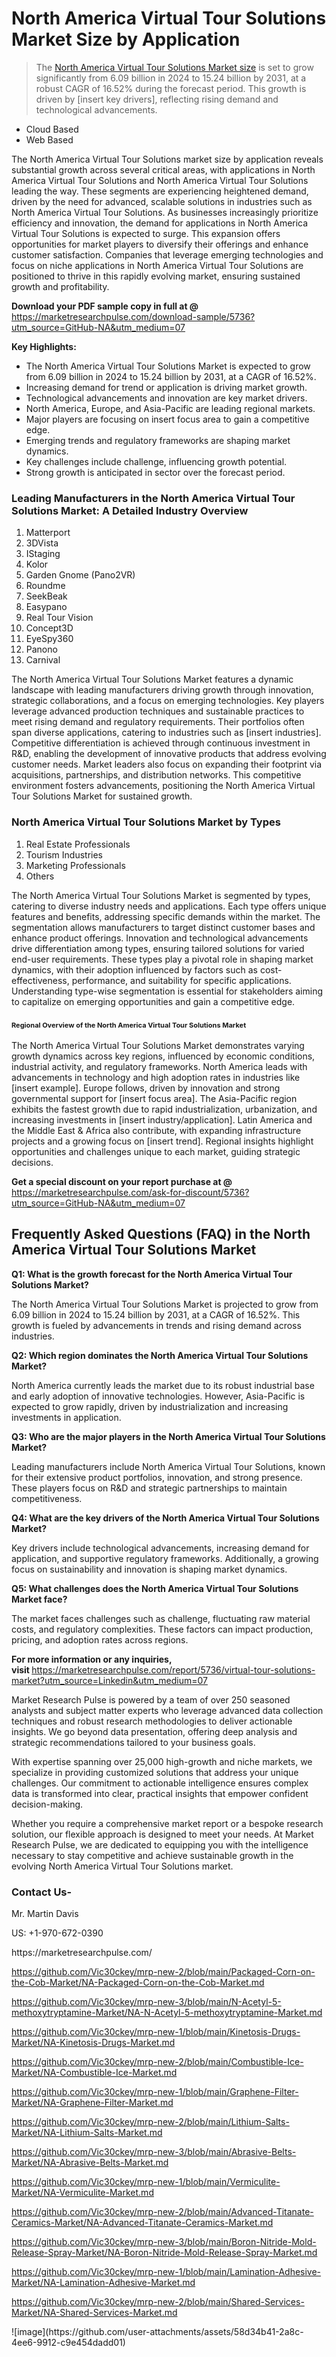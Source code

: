 <h1>North America Virtual Tour Solutions Market&nbsp;Size by Application</h1><blockquote><p>The <a href="https://marketresearchpulse.com/download-sample/5736?utm_source=GitHub-NA&amp;utm_medium=07">North America Virtual Tour Solutions Market size</a> is set to grow significantly from 6.09 billion in 2024 to 15.24 billion by 2031, at a robust CAGR of 16.52% during the forecast period. This growth is driven by [insert key drivers], reflecting rising demand and technological advancements.</p></blockquote><ul><li>Cloud Based<li> Web Based</li></ul><p>The North America Virtual Tour Solutions market size by application reveals substantial growth across several critical areas, with applications in North America Virtual Tour Solutions and North America Virtual Tour Solutions leading the way. These segments are experiencing heightened demand, driven by the need for advanced, scalable solutions in industries such as North America Virtual Tour Solutions. As businesses increasingly prioritize efficiency and innovation, the demand for applications in North America Virtual Tour Solutions is expected to surge. This expansion offers opportunities for market players to diversify their offerings and enhance customer satisfaction. Companies that leverage emerging technologies and focus on niche applications in North America Virtual Tour Solutions are positioned to thrive in this rapidly evolving market, ensuring sustained growth and profitability.</p><p><strong>Download your PDF sample copy in full at @ </strong><a href="https://marketresearchpulse.com/download-sample/5736?utm_source=GitHub-NA&amp;utm_medium=07">https://marketresearchpulse.com/download-sample/5736?utm_source=GitHub-NA&amp;utm_medium=07</a></p><p><strong>Key Highlights: </strong></p><ul><li>The North America Virtual Tour Solutions Market is expected to grow from 6.09 billion in 2024 to 15.24 billion by 2031, at a CAGR of 16.52%.</li><li>Increasing demand for trend or application is driving market growth.</li><li>Technological advancements and innovation are key market drivers.</li><li>North America, Europe, and Asia-Pacific are leading regional markets.</li><li>Major players are focusing on insert focus area to gain a competitive edge.</li><li>Emerging trends and regulatory frameworks are shaping market dynamics.</li><li>Key challenges include challenge, influencing growth potential.</li><li>Strong growth is anticipated in sector over the forecast period.</li></ul><h3>Leading Manufacturers in the North America Virtual Tour Solutions Market: A Detailed Industry Overview</h3><ol><li>Matterport</li><li>3DVista</li><li>IStaging</li><li>Kolor</li><li>Garden Gnome (Pano2VR)</li><li>Roundme</li><li>SeekBeak</li><li>Easypano</li><li>Real Tour Vision</li><li>Concept3D</li><li>EyeSpy360</li><li>Panono</li><li>Carnival</li></ol><div class="flex max-w-full flex-col flex-grow"><div class="min-h-8 text-message flex w-full flex-col items-end gap-2 whitespace-normal break-words [.text-message+&amp;]:mt-5" dir="auto" data-message-author-role="assistant" data-message-id="fd8432e4-4910-450d-b182-61b7bfb0a01f" data-message-model-slug="gpt-4o"><div class="flex w-full flex-col gap-1 empty:hidden first:pt-[3px]"><div class="markdown prose w-full break-words dark:prose-invert light"><p>The North America Virtual Tour Solutions Market features a dynamic landscape with leading manufacturers driving growth through innovation, strategic collaborations, and a focus on emerging technologies. Key players leverage advanced production techniques and sustainable practices to meet rising demand and regulatory requirements. Their portfolios often span diverse applications, catering to industries such as [insert industries]. Competitive differentiation is achieved through continuous investment in R&amp;D, enabling the development of innovative products that address evolving customer needs. Market leaders also focus on expanding their footprint via acquisitions, partnerships, and distribution networks. This competitive environment fosters advancements, positioning the North America Virtual Tour Solutions Market for sustained growth.</p></div></div></div></div><h3>North America Virtual Tour Solutions Market by Types</h3><ol><li>Real Estate Professionals<li> Tourism Industries<li> Marketing Professionals<li> Others</li></ol><div class="flex max-w-full flex-col flex-grow"><div class="min-h-8 text-message flex w-full flex-col items-end gap-2 whitespace-normal break-words [.text-message+&amp;]:mt-5" dir="auto" data-message-author-role="assistant" data-message-id="084470be-0bb7-4664-bddf-5156b4f41249" data-message-model-slug="gpt-4o-mini"><div class="flex w-full flex-col gap-1 empty:hidden first:pt-[3px]"><div class="markdown prose w-full break-words dark:prose-invert light"><p>The North America Virtual Tour Solutions Market is segmented by types, catering to diverse industry needs and applications. Each type offers unique features and benefits, addressing specific demands within the market. The segmentation allows manufacturers to target distinct customer bases and enhance product offerings. Innovation and technological advancements drive differentiation among types, ensuring tailored solutions for varied end-user requirements. These types play a pivotal role in shaping market dynamics, with their adoption influenced by factors such as cost-effectiveness, performance, and suitability for specific applications. Understanding type-wise segmentation is essential for stakeholders aiming to capitalize on emerging opportunities and gain a competitive edge.</p></div></div></div></div><h3><span style="font-size: 11px;">Regional Overview of the North America Virtual Tour Solutions Market</span></h3><div class="flex max-w-full flex-col flex-grow"><div class="min-h-8 text-message flex w-full flex-col items-end gap-2 whitespace-normal break-words [.text-message+&amp;]:mt-5" dir="auto" data-message-author-role="assistant" data-message-id="e9038762-ce64-4e30-91c9-9bd413514231" data-message-model-slug="gpt-4o-mini"><div class="flex w-full flex-col gap-1 empty:hidden first:pt-[3px]"><div class="markdown prose w-full break-words dark:prose-invert light"><p>The North America Virtual Tour Solutions Market demonstrates varying growth dynamics across key regions, influenced by economic conditions, industrial activity, and regulatory frameworks. North America leads with advancements in technology and high adoption rates in industries like [insert example]. Europe follows, driven by innovation and strong governmental support for [insert focus area]. The Asia-Pacific region exhibits the fastest growth due to rapid industrialization, urbanization, and increasing investments in [insert industry/application]. Latin America and the Middle East &amp; Africa also contribute, with expanding infrastructure projects and a growing focus on [insert trend]. Regional insights highlight opportunities and challenges unique to each market, guiding strategic decisions.</p></div></div></div></div><p><strong>Get a special discount on your report purchase at @ </strong><a href="https://marketresearchpulse.com/ask-for-discount/5736?utm_source=GitHub-NA&amp;utm_medium=07">https://marketresearchpulse.com/ask-for-discount/5736?utm_source=GitHub-NA&amp;utm_medium=07</a></p><h2>Frequently Asked Questions (FAQ) in the North America Virtual Tour Solutions Market</h2><p><strong>Q1: What is the growth forecast for the North America Virtual Tour Solutions Market?</strong></p><p>The North America Virtual Tour Solutions Market is projected to grow from 6.09 billion in 2024 to 15.24 billion by 2031, at a CAGR of 16.52%. This growth is fueled by advancements in trends and rising demand across industries.</p><p><strong>Q2: Which region dominates the North America Virtual Tour Solutions Market?</strong></p><p>North America currently leads the market due to its robust industrial base and early adoption of innovative technologies. However, Asia-Pacific is expected to grow rapidly, driven by industrialization and increasing investments in application.</p><p><strong>Q3: Who are the major players in the North America Virtual Tour Solutions Market?</strong></p><p>Leading manufacturers include North America Virtual Tour Solutions, known for their extensive product portfolios, innovation, and strong presence. These players focus on R&amp;D and strategic partnerships to maintain competitiveness.</p><p><strong>Q4: What are the key drivers of the North America Virtual Tour Solutions Market?</strong></p><p>Key drivers include technological advancements, increasing demand for application, and supportive regulatory frameworks. Additionally, a growing focus on sustainability and innovation is shaping market dynamics.</p><p><strong>Q5: What challenges does the North America Virtual Tour Solutions Market face?</strong></p><p>The market faces challenges such as challenge, fluctuating raw material costs, and regulatory complexities. These factors can impact production, pricing, and adoption rates across regions.</p><p><strong>For more information or any inquiries, visit&nbsp;</strong><a href="https://marketresearchpulse.com/report/5736/virtual-tour-solutions-market?utm_source=Linkedin&utm_medium=07">https://marketresearchpulse.com/report/5736/virtual-tour-solutions-market?utm_source=Linkedin&utm_medium=07</a></p><p>Market Research Pulse is powered by a team of over 250 seasoned analysts and subject matter experts who leverage advanced data collection techniques and robust research methodologies to deliver actionable insights. We go beyond data presentation, offering deep analysis and strategic recommendations tailored to your business goals.</p><p>With expertise spanning over 25,000 high-growth and niche markets, we specialize in providing customized solutions that address your unique challenges. Our commitment to actionable intelligence ensures complex data is transformed into clear, practical insights that empower confident decision-making.</p><p>Whether you require a comprehensive market report or a bespoke research solution, our flexible approach is designed to meet your needs. At Market Research Pulse, we are dedicated to equipping you with the intelligence necessary to stay competitive and achieve sustainable growth in the evolving North America Virtual Tour Solutions market.</p><h3><strong>Contact Us-</strong></h3><p>Mr. Martin Davis</p><p>US: +1-970-672-0390</p><p>https://marketresearchpulse.com/</p><p><a href="https://github.com/Vic30ckey/mrp-new-2/blob/main/Packaged-Corn-on-the-Cob-Market/NA-Packaged-Corn-on-the-Cob-Market.md">https://github.com/Vic30ckey/mrp-new-2/blob/main/Packaged-Corn-on-the-Cob-Market/NA-Packaged-Corn-on-the-Cob-Market.md</a></p><p><a href="https://github.com/Vic30ckey/mrp-new-3/blob/main/N-Acetyl-5-methoxytryptamine-Market/NA-N-Acetyl-5-methoxytryptamine-Market.md">https://github.com/Vic30ckey/mrp-new-3/blob/main/N-Acetyl-5-methoxytryptamine-Market/NA-N-Acetyl-5-methoxytryptamine-Market.md</a></p><p><a href="https://github.com/Vic30ckey/mrp-new-1/blob/main/Kinetosis-Drugs-Market/NA-Kinetosis-Drugs-Market.md">https://github.com/Vic30ckey/mrp-new-1/blob/main/Kinetosis-Drugs-Market/NA-Kinetosis-Drugs-Market.md</a></p><p><a href="https://github.com/Vic30ckey/mrp-new-2/blob/main/Combustible-Ice-Market/NA-Combustible-Ice-Market.md">https://github.com/Vic30ckey/mrp-new-2/blob/main/Combustible-Ice-Market/NA-Combustible-Ice-Market.md</a></p><p><a href="https://github.com/Vic30ckey/mrp-new-1/blob/main/Graphene-Filter-Market/NA-Graphene-Filter-Market.md">https://github.com/Vic30ckey/mrp-new-1/blob/main/Graphene-Filter-Market/NA-Graphene-Filter-Market.md</a></p><p><a href="https://github.com/Vic30ckey/mrp-new-2/blob/main/Lithium-Salts-Market/NA-Lithium-Salts-Market.md">https://github.com/Vic30ckey/mrp-new-2/blob/main/Lithium-Salts-Market/NA-Lithium-Salts-Market.md</a></p><p><a href="https://github.com/Vic30ckey/mrp-new-3/blob/main/Abrasive-Belts-Market/NA-Abrasive-Belts-Market.md">https://github.com/Vic30ckey/mrp-new-3/blob/main/Abrasive-Belts-Market/NA-Abrasive-Belts-Market.md</a></p><p><a href="https://github.com/Vic30ckey/mrp-new-1/blob/main/Vermiculite-Market/NA-Vermiculite-Market.md">https://github.com/Vic30ckey/mrp-new-1/blob/main/Vermiculite-Market/NA-Vermiculite-Market.md</a></p><p><a href="https://github.com/Vic30ckey/mrp-new-2/blob/main/Advanced-Titanate-Ceramics-Market/NA-Advanced-Titanate-Ceramics-Market.md">https://github.com/Vic30ckey/mrp-new-2/blob/main/Advanced-Titanate-Ceramics-Market/NA-Advanced-Titanate-Ceramics-Market.md</a></p><p><a href="https://github.com/Vic30ckey/mrp-new-3/blob/main/Boron-Nitride-Mold-Release-Spray-Market/NA-Boron-Nitride-Mold-Release-Spray-Market.md">https://github.com/Vic30ckey/mrp-new-3/blob/main/Boron-Nitride-Mold-Release-Spray-Market/NA-Boron-Nitride-Mold-Release-Spray-Market.md</a></p><p><a href="https://github.com/Vic30ckey/mrp-new-1/blob/main/Lamination-Adhesive-Market/NA-Lamination-Adhesive-Market.md">https://github.com/Vic30ckey/mrp-new-1/blob/main/Lamination-Adhesive-Market/NA-Lamination-Adhesive-Market.md</a></p><p><a href="https://github.com/Vic30ckey/mrp-new-2/blob/main/Shared-Services-Market/NA-Shared-Services-Market.md">https://github.com/Vic30ckey/mrp-new-2/blob/main/Shared-Services-Market/NA-Shared-Services-Market.md</a></p>
![image](https://github.com/user-attachments/assets/58d34b41-2a8c-4ee6-9912-c9e454dadd01)
